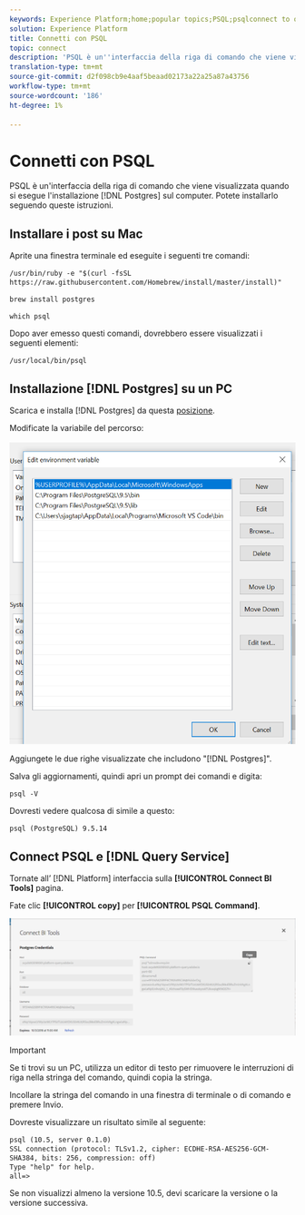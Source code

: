 ```yaml
---
keywords: Experience Platform;home;popular topics;PSQL;psqlconnect to query service;Query service;query service;
solution: Experience Platform
title: Connetti con PSQL
topic: connect
description: 'PSQL è un''interfaccia della riga di comando che viene visualizzata quando installate Postgres sul computer. Potete installarlo seguendo queste istruzioni. '
translation-type: tm+mt
source-git-commit: d2f098cb9e4aaf5beaad02173a22a25a87a43756
workflow-type: tm+mt
source-wordcount: '186'
ht-degree: 1%

---
```



# Connetti con PSQL

PSQL è un&#39;interfaccia della riga di comando che viene visualizzata quando si esegue l&#39;installazione [!DNL Postgres] sul computer. Potete installarlo seguendo queste istruzioni.

## Installare i post su Mac

Aprite una finestra terminale ed eseguite i seguenti tre comandi:

```shell
/usr/bin/ruby -e "$(curl -fsSL https://raw.githubusercontent.com/Homebrew/install/master/install)"
```

```shell
brew install postgres
```

```shell
which psql
```

Dopo aver emesso questi comandi, dovrebbero essere visualizzati i seguenti elementi:

```shell
/usr/local/bin/psql
```

## Installazione [!DNL Postgres] su un PC

Scarica e installa [!DNL Postgres] da questa [posizione](https://www.postgresql.org/download/windows/).

Modificate la variabile del percorso:

![Immagine](../images/clients/psql/path.png)

Aggiungete le due righe visualizzate che includono &quot;[!DNL Postgres]&quot;.

Salva gli aggiornamenti, quindi apri un prompt dei comandi e digita:

```shell
psql -V
```

Dovresti vedere qualcosa di simile a questo:

```shell
psql (PostgreSQL) 9.5.14
```

## Connect PSQL e [!DNL Query Service]

Tornate all’ [!DNL Platform] interfaccia sulla **[!UICONTROL Connect BI Tools]** pagina.

Fate clic **[!UICONTROL copy]** per **[!UICONTROL PSQL Command]**.

![Immagine](../images/clients/psql/connect-bi.png)

>[!IMPORTANT]
>
>Se ti trovi su un PC, utilizza un editor di testo per rimuovere le interruzioni di riga nella stringa del comando, quindi copia la stringa.

Incollare la stringa del comando in una finestra di terminale o di comando e premere Invio.

Dovreste visualizzare un risultato simile al seguente:

```shell
psql (10.5, server 0.1.0)
SSL connection (protocol: TLSv1.2, cipher: ECDHE-RSA-AES256-GCM-SHA384, bits: 256, compression: off)
Type "help" for help.
all=>
```

Se non visualizzi almeno la versione 10.5, devi scaricare la versione o la versione successiva.